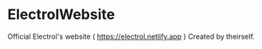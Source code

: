 # ElectrolWebsite
Official Electrol's website ( https://electrol.netlify.app )
Created by theirself.
